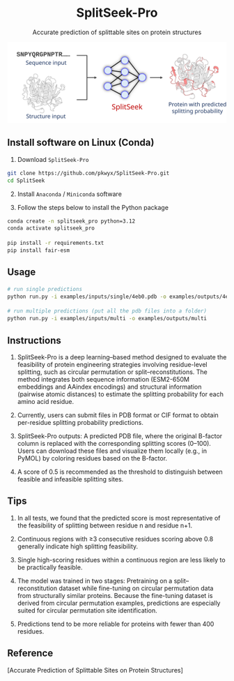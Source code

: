 <h1 align="center">SplitSeek-Pro</h1>
<p align="center">Accurate prediction of splittable sites on protein structures</p>

![SplitSeek-Pro](figures/SplitSeek.svg)

## Install software on Linux (Conda)

1. Download `SplitSeek-Pro`

```bash
git clone https://github.com/pkwyx/SplitSeek-Pro.git
cd SplitSeek
```

2. Install `Anaconda` / `Miniconda` software

3. Follow the steps below to install the Python package

```bash
conda create -n splitseek_pro python=3.12
conda activate splitseek_pro

pip install -r requirements.txt
pip install fair-esm

```

## Usage

```bash
# run single predictions
python run.py -i examples/inputs/single/4eb0.pdb -o examples/outputs/4eb0

# run multiple predictions (put all the pdb files into a folder)
python run.py -i examples/inputs/multi -o examples/outputs/multi

```

## Instructions

1. SplitSeek-Pro is a deep learning–based method designed to evaluate the feasibility of protein engineering strategies involving residue-level splitting, such as circular permutation or split–reconstitutions. The method integrates both sequence information (ESM2-650M embeddings and AAindex encodings) and structural information (pairwise atomic distances) to estimate the splitting probability for each amino acid residue.

2. Currently, users can submit files in PDB format or CIF format to obtain per-residue splitting probability predictions.

3. SplitSeek-Pro outputs: A predicted PDB file, where the original B-factor column is replaced with the corresponding splitting scores (0–100). Users can download these files and visualize them locally (e.g., in PyMOL) by coloring residues based on the B-factor.

4. A score of 0.5 is recommended as the threshold to distinguish between feasible and infeasible splitting sites.

## Tips

1. In all tests, we found that the predicted score is most representative of the feasibility of splitting between residue n and residue n+1.

2. Continuous regions with ≥3 consecutive residues scoring above 0.8 generally indicate high splitting feasibility.

3. Single high-scoring residues within a continuous region are less likely to be practically feasible.

4. The model was trained in two stages: Pretraining on a split–reconstitution dataset while fine-tuning on circular permutation data from structurally similar proteins. Because the fine-tuning dataset is derived from circular permutation examples, predictions are especially suited for circular permutation site identification.

5. Predictions tend to be more reliable for proteins with fewer than 400 residues.

## Reference

[Accurate Prediction of Splittable Sites on Protein Structures]
